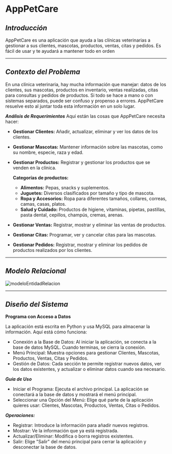 # AppPetCare
***Introducción***
----
AppPetCare es una aplicación que ayuda a las clínicas veterinarias a gestionar a sus clientes, mascotas, productos, ventas, citas y pedidos. Es fácil de usar y te ayudará a mantener todo en orden

----

***Contexto del Problema***
---
En una clínica veterinaria, hay mucha información que manejar: datos de los clientes, sus mascotas, productos en inventario, ventas realizadas, citas para consultas y pedidos de productos. Si todo se hace a mano o con sistemas separados, puede ser confuso y propenso a errores. AppPetCare resuelve esto al juntar toda esta información en un solo lugar.

***Análisis de Requerimientos***
Aquí están las cosas que AppPetCare necesita hacer:

- **Gestionar Clientes:** Añadir, actualizar, eliminar y ver los datos de los clientes.
- **Gestionar Mascotas:** Mantener información sobre las mascotas, como su nombre, especie, raza y edad.
- **Gestionar Productos:** Registrar y gestionar los productos que se venden en la clínica.

    **Categorías de productos:**

    - **Alimentos:** Pepas, snacks y suplementos.
    - **Juguetes:** Diversos clasificados por tamaño y tipo de mascota.
    - **Ropa y Accesorios:** Ropa para diferentes tamaños, collares, correas, camas, casas, platos.
    - **Salud y Cuidado:** Productos de higiene, vitaminas, pipetas, pastillas, pasta dental, cepillos, champús, cremas, arenas.
    
- **Gestionar Ventas:** Registrar, mostrar y eliminar las ventas de productos.
- **Gestionar Citas:** Programar, ver y cancelar citas para las mascotas.
- **Gestionar Pedidos:** Registrar, mostrar y eliminar los pedidos de productos realizados por los clientes. 

---
## ***Modelo Relacional***
![modeloEntidadRelacion](https://github.com/user-attachments/assets/1d1334d1-de15-454a-9b6a-0aacd865f6eb)

-----
***Diseño del Sistema***
---

**Programa con Acceso a Datos**

La aplicación está escrita en Python y usa MySQL para almacenar la información. Aquí está cómo funciona:

- Conexión a la Base de Datos: Al iniciar la aplicación, se conecta a la base de datos MySQL. Cuando terminas, se cierra la conexión.
- Menú Principal: Muestra opciones para gestionar Clientes, Mascotas, Productos, Ventas, Citas y Pedidos.
- Gestión de Datos: Cada sección te permite registrar nuevos datos, ver los datos existentes, y actualizar o eliminar datos cuando sea necesario.

***Guía de Uso***

- Iniciar el Programa: Ejecuta el archivo principal. La aplicación se conectará a la base de datos y mostrará el menú principal.
- Seleccionar una Opción del Menú: Elige qué parte de la aplicación quieres usar: Clientes, Mascotas, Productos, Ventas, Citas o Pedidos.

***Operaciones:***

- Registrar: Introduce la información para añadir nuevos registros.
- Mostrar: Ve la información que ya está registrada.
- Actualizar/Eliminar: Modifica o borra registros existentes.
- Salir: Elige "Salir" del menú principal para cerrar la aplicación y desconectar la base de datos.

